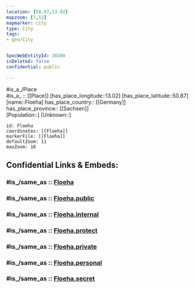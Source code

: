 ```yaml
---
location: [50.87,13.02] 
mapzoom: [7,12] 
mapmarker: city 
type: City
tags:
- geo/City


SpocWebEntityId: 30200
isDeleted: false
confidential: public

---
```

#is_a_/Place  
#is_a_ :: [[Place]] 
[has_place_longitude::13.02] 
[has_place_latitude::50.87] 
[name::Floeha] 
has_place_country:: [[Germany]]  
has_place_province:: [[Sachsen]]  
[Population::] 
[Unknown::] 


```leaflet
id: Floeha
coordinates: [[Floeha]] 
markerFile: [[Floeha]] 
defaultZoom: 11 
maxZoom: 18
```


## Confidential Links & Embeds: 

### #is_/same_as :: [Floeha](/_Standards/Earth/Continent/Europe/Europe~Central/Germany/Germany~East/Sachsen/counties~Sachsen/Mittelsachsen/cities~Mittelsachsen/Niederwiesa/City/Floeha.md) 

### #is_/same_as :: [Floeha.public](/_public/Earth/Continent/Europe/Europe~Central/Germany/Germany~East/Sachsen/counties~Sachsen/Mittelsachsen/cities~Mittelsachsen/Niederwiesa/City/Floeha.public.md) 

### #is_/same_as :: [Floeha.internal](/_internal/Earth/Continent/Europe/Europe~Central/Germany/Germany~East/Sachsen/counties~Sachsen/Mittelsachsen/cities~Mittelsachsen/Niederwiesa/City/Floeha.internal.md) 

### #is_/same_as :: [Floeha.protect](/_protect/Earth/Continent/Europe/Europe~Central/Germany/Germany~East/Sachsen/counties~Sachsen/Mittelsachsen/cities~Mittelsachsen/Niederwiesa/City/Floeha.protect.md) 

### #is_/same_as :: [Floeha.private](/_private/Earth/Continent/Europe/Europe~Central/Germany/Germany~East/Sachsen/counties~Sachsen/Mittelsachsen/cities~Mittelsachsen/Niederwiesa/City/Floeha.private.md) 

### #is_/same_as :: [Floeha.personal](/_personal/Earth/Continent/Europe/Europe~Central/Germany/Germany~East/Sachsen/counties~Sachsen/Mittelsachsen/cities~Mittelsachsen/Niederwiesa/City/Floeha.personal.md) 

### #is_/same_as :: [Floeha.secret](/_secret/Earth/Continent/Europe/Europe~Central/Germany/Germany~East/Sachsen/counties~Sachsen/Mittelsachsen/cities~Mittelsachsen/Niederwiesa/City/Floeha.secret.md)

